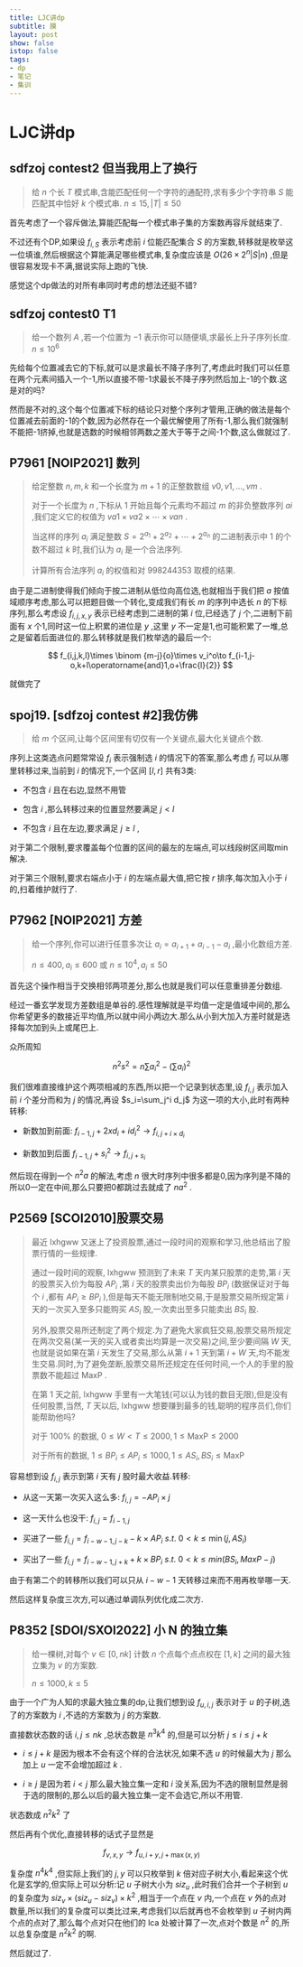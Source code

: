 ```yaml
---
title: LJC讲dp
subtitle: 膜
layout: post
show: false
istop: false
tags: 
- dp
- 笔记
- 集训
---
```


# LJC讲dp

## sdfzoj contest2 但当我用上了换行

>  给 $n$ 个长 $T$ 模式串,含能匹配任何一个字符的通配符,求有多少个字符串 $S$ 能匹配其中恰好 $k$ 个模式串. $n\le15, \vert T \vert \le50$ 

首先考虑了一个容斥做法,算能匹配每一个模式串子集的方案数再容斥就结束了.

不过还有个DP,如果设 $f_{i,S}$ 表示考虑前 $i$ 位能匹配集合 $S$ 的方案数,转移就是枚举这一位填谁,然后根据这个算能满足哪些模式串,复杂度应该是 $O(26\times2^n  \vert S \vert n)$ ,但是很容易发现卡不满,据说实际上跑的飞快.

感觉这个dp做法的对所有串同时考虑的想法还挺不错?

## sdfzoj contest0 T1

> 给一个数列 $A$ ,若一个位置为 $-1$ 表示你可以随便填,求最长上升子序列长度. $n\le 10^6$ 

先给每个位置减去它的下标,就可以是求最长不降子序列了,考虑此时我们可以任意在两个元素间插入一个-1,所以直接不带-1求最长不降子序列然后加上-1的个数.这是对的吗?

然而是不对的,这个每个位置减下标的结论只对整个序列才管用,正确的做法是每个位置减去前面的-1的个数,因为必然存在一个最优解使用了所有-1,那么我们就强制不能把-1挤掉,也就是选数的时候相邻两数之差大于等于之间-1个数,这么做就过了.        

## P7961 [NOIP2021] 数列

> 给定整数 $n,m,k$ 和一个长度为 $m+1$ 的正整数数组 $v0,v1,…,vm$ .
> 
> 对于一个长度为 $n$ ,下标从 $1$ 开始且每个元素均不超过 $m$ 的非负整数序列 ${ai}$ ,我们定义它的权值为 $va1 \times va2 \times ⋯ \times van$ .
> 
> 当这样的序列 ${a_i}$ 满足整数 $S=2^{a_1}+2^{a_2}+⋯+2^{a_n}$ 的二进制表示中 1 的个数不超过 $k$ 时,我们认为 ${a_i}$ 是一个合法序列.
> 
> 计算所有合法序列 ${a_i}$ 的权值和对 $998244353$ 取模的结果.

由于是二进制使得我们倾向于按二进制从低位向高位选,也就相当于我们把 $a$ 按值域顺序考虑,那么可以把题目做一个转化,变成我们有长 $m$ 的序列中选长 $n$ 的下标序列,那么考虑设 $f_{i,j,x,y}$ 表示已经考虑到二进制的第 $i$ 位,已经选了 $j$ 个,二进制下前面有 $x$ 个1,同时这一位上积累的进位是 $y$ ,这里 $y$ 不一定是1,也可能积累了一堆,总之是留着后面进位的.那么转移就是我们枚举选的最后一个:

$$
f_{i,j,k,l}\times \binom {m-j}{o}\times v_i^o\to f_{i-1,j-o,k+l\operatorname{and}1,o+\frac{l}{2}}
$$ 

就做完了

## spoj19. [sdfzoj contest #2]我仿佛

> 给 $m$ 个区间,让每个区间里有切仅有一个关键点,最大化关键点个数.

序列上这类选点问题常常设 $f_i$ 表示强制选 $i$ 的情况下的答案,那么考虑 $f_i$ 可以从哪里转移过来,当前到 $i$ 的情况下,一个区间 $[l,r]$ 共有3类:

- 不包含 $i$ 且在右边,显然不用管

- 包含 $i$ ,那么转移过来的位置显然要满足 $j<l$ 

- 不包含 $i$ 且在左边,要求满足 $j\ge l$ ,

对于第二个限制,要求覆盖每个位置的区间的最左的左端点,可以线段树区间取min解决.

对于第三个限制,要求右端点小于 $i$ 的左端点最大值,把它按 $r$ 排序,每次加入小于 $i$ 的,扫着维护就行了.

## P7962 [NOIP2021] 方差

> 给一个序列,你可以进行任意多次让 $a_i=a_{i+1}+a_{i-1}-a_i$ ,最小化数组方差.
> 
> $n\le 400,a_i\le 600$ 或 $n\le 10^4,a_i\le 50$ 

首先这个操作相当于交换相邻两项差分,那么也就是我们可以任意重排差分数组.

经过一番玄学发现方差数组是单谷的.感性理解就是平均值一定是值域中间的,那么你希望更多的数接近平均值,所以就中间小两边大.那么从小到大加入方差时就是选择每次加到头上或尾巴上.

众所周知

$$
n^2s^2=
n\sum a_i^2-(\sum a_i)^2
$$ 

我们很难直接维护这个两项相减的东西,所以把一个记录到状态里,设 $f_{i,j}$ 表示加入前 $i$ 个差分而和为 $j$ 的情况,再设 $s_i=\sum_j^i d_j$ 为这一项的大小,此时有两种转移:

- 新数加到前面: $f_{i-1,j}+2xd_i+id_i^2\to f_{i,j+i\times d_i}$ 

- 新数加到后面 $f_{i-1,j}+s_i^2\to f_{i,j+s_i}$ 

然后现在得到一个 $n^2a$ 的解法,考虑 $n$ 很大时序列中很多都是0,因为序列是不降的所以0一定在中间,那么只要把0都跳过去就成了 $na^2$ .

## P2569 [SCOI2010]股票交易

> 最近 $\text{lxhgww}$ 又迷上了投资股票,通过一段时间的观察和学习,他总结出了股票行情的一些规律.
> 
> 通过一段时间的观察, $\text{lxhgww}$ 预测到了未来 $T$ 天内某只股票的走势,第 $i$ 天的股票买入价为每股 $AP_i$ ,第 $i$ 天的股票卖出价为每股 $BP_i$ (数据保证对于每个 $i$ ,都有 $AP_i \geq BP_i$ ),但是每天不能无限制地交易,于是股票交易所规定第 $i$ 天的一次买入至多只能购买 $AS_i$ 股,一次卖出至多只能卖出 $BS_i$ 股.
> 
> 另外,股票交易所还制定了两个规定.为了避免大家疯狂交易,股票交易所规定在两次交易(某一天的买入或者卖出均算是一次交易)之间,至少要间隔 $W$ 天,也就是说如果在第 $i$ 天发生了交易,那么从第 $i+1$ 天到第 $i+W$ 天,均不能发生交易.同时,为了避免垄断,股票交易所还规定在任何时间,一个人的手里的股票数不能超过 $\text{MaxP}$ .
> 
> 在第 $1$ 天之前, $\text{lxhgww}$ 手里有一大笔钱(可以认为钱的数目无限),但是没有任何股票,当然, $T$ 天以后, $\text{lxhgww}$ 想要赚到最多的钱,聪明的程序员们,你们能帮助他吗?
> 
> 对于 $100\%$ 的数据, $0\leq W<T\leq 2000,1\leq\text{MaxP}\leq2000$ 
> 
> 对于所有的数据, $1\leq BP_i\leq AP_i\leq 1000,1\leq AS_i,BS_i\leq\text{MaxP}$ 

容易想到设 $f_{i,j}$ 表示到第 $i$ 天有 $j$ 股时最大收益.转移:

- 从这一天第一次买入这么多: $f_{i,j}=-AP_i\times j$ 

- 这一天什么也没干: $f_{i,j}=f_{i-1,j}$ 

- 买进了一些 $f_{i,j}=f_{i-w-1,j-k}-k\times AP_i\ s.t.\ 0<k\le \min(j,AS_i)$ 

- 买出了一些 $f_{i,j}=f_{i-w-1,j+k}+k\times BP_i\ s.t.\ 0<k\le min(BS_i,MaxP-j)$ 

由于有第二个的转移所以我们可以只从 $i-w-1$ 天转移过来而不用再枚举哪一天.

然后这样复杂度三次方,可以通过单调队列优化成二次方.

## P8352 [SDOI/SXOI2022] 小 N 的独立集

> 给一棵树,对每个 $v\in [0,nk]$ 计数 $n$ 个点每个点点权在 $[1,k]$ 之间的最大独立集为 $v$ 的方案数.
> 
> $n\le 1000,k\le 5$ 

由于一个广为人知的求最大独立集的dp,让我们想到设 $f_{u,i,j}$ 表示对于 $u$ 的子树,选了的方案数为 $i$ ,不选的方案数为 $j$ 的方案数.

直接数状态数的话 $i,j\le nk$ ,总状态数是 $n^3k^4$ 的,但是可以分析 $j\le i\le j+k$ 

- $i\le j+k$ 是因为根本不会有这个样的合法状况,如果不选 $u$ 的时候最大为 $j$ 那么加上 $u$ 一定不会增加超过 $k$ .

- $i\ge j$ 是因为若 $i< j$ 那么最大独立集一定和 $i$ 没关系,因为不选的限制显然是弱于选的限制的,那么以后的最大独立集一定不会选它,所以不用管.

状态数成 $n^2k^2$ 了

然后再有个优化,直接转移的话式子显然是

$$
f_{v,x,y}\to f_{u,i+y,j+\max(x,y)}
$$ 

复杂度 $n^4k^4$ ,但实际上我们的 $j,y$ 可以只枚举到 $k$ 倍对应子树大小,看起来这个优化是玄学的,但实际上可以分析:记 $u$ 子树大小为 $siz_u$ ,此时我们合并一个子树到 $u$ 的复杂度为 $siz_v\times(siz_u-siz_v)\times k^2$ ,相当于一个点在 $v$ 内,一个点在 $v$ 外的点对数量,所以我们的复杂度可以类比过来,考虑我们以后就再也不会枚举到 $u$ 子树内两个点的点对了,那么每个点对只在他们的 lca 处被计算了一次,点对个数是 $n^2$ 的,所以总复杂度是 $n^2k^2$ 的啊.

然后就过了.